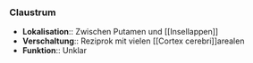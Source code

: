 ---
---
### Claustrum
- **Lokalisation**:: Zwischen Putamen und [[Insellappen]]
- **Verschaltung**:: Reziprok mit vielen [[Cortex cerebri]]arealen
- **Funktion**:: Unklar